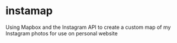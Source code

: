 # instamap

Using Mapbox and the Instagram API to create a custom map of my Instagram photos for use on personal website
